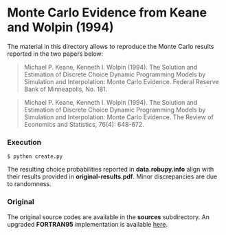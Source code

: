 # Monte Carlo Evidence from Keane and Wolpin (1994)

The material in this directory allows to reproduce the Monte Carlo results reported in the two papers below:

> Michael P. Keane, Kenneth I. Wolpin (1994). The Solution and Estimation of Discrete Choice Dynamic Programming Models by Simulation and Interpolation: Monte Carlo Evidence. Federal Reserve Bank of Minneapolis, No. 181.

> Michael P. Keane, Kenneth I. Wolpin (1994). The Solution and Estimation of Discrete Choice Dynamic Programming Models by Simulation and Interpolation: Monte Carlo Evidence. The Review of Economics and Statistics, 76(4): 648-672.

### Execution
 
    $ python create.py

The resulting choice probabilities reported in **data.robupy.info** align with their results provided in **original-results.pdf**. Minor discrepancies are due to randomness.  

### Original

The original source codes are available in the **sources** subdirectory. An upgraded **FORTRAN95** implementation is available [here](https://github.com/robustToolbox/package/tree/master/development/monte_carlo/original_codes/f95).
